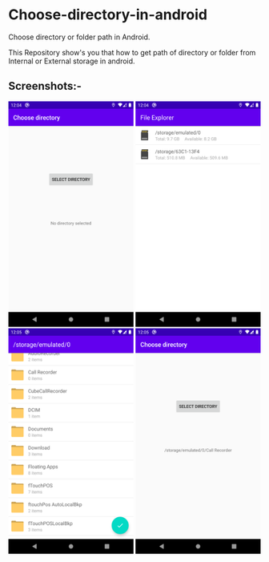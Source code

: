 # Choose-directory-in-android
Choose directory or folder path in Android.

This Repository show's you that how to get path of directory or folder from Internal or External storage in android.

## Screenshots:-

<img src="Screenshot/Screenshot_1593930892.png" width="250" height="450" /> <img src="Screenshot/Screenshot_1593930896.png" width="250" height="450" />
<img src="Screenshot/Screenshot_1593930912.png" width="250" height="450" /> <img src="Screenshot/Screenshot_1593930919.png" width="250" height="450" />
